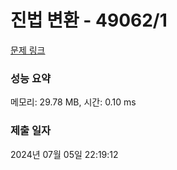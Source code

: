 # 진법 변환 - 49062/1 

[문제 링크](https://level.goorm.io/exam/49062/%EC%A7%84%EB%B2%95-%EB%B3%80%ED%99%98/quiz/1) 

### 성능 요약

메모리: 29.78 MB, 시간: 0.10 ms

### 제출 일자

2024년 07월 05일 22:19:12

